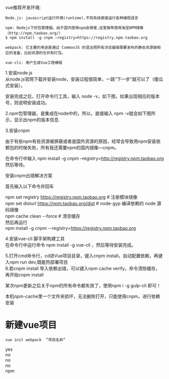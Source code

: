 vue推荐开发环境:  

    Node.js: javascript运行环境(runtime),不同系统直接运行各种编程语言  

    npm: Nodejs下的包管理器。由于国内使用npm会很慢,这里推荐使用淘宝NPM镜像（http://npm.taobao.org/）  
    $ npm install -g cnpm –registry=https://registry.npm.taobao.org  

    webpack: 它主要的用途是通过 CommonJS 的语法把所有浏览器端需要发布的静态资源做相应的准备，比如资源的合并和打包。  

    vue-cli: 用户生成Vue工程模板  

 1.安装node.js  
从node.js官网下载并安装node，安装过程很简单，一路“下一步”就可以了（傻瓜式安装）。

安装完成之后，打开命令行工具，输入 node -v，如下图，如果出现相应的版本号，则说明安装成功。  

 2.npm包管理器，是集成在node中的，所以，直接输入 npm -v就会如下图所示，显示出npm的版本信息.  
 
 3.安装cnpm  

由于有些npm有些资源被屏蔽或者是国外资源的原因，经常会导致用npm安装依赖包的时候失败，所有我还需要npm的国内镜像—cnpm。 

在命令行中输入 npm install -g cnpm –registry=http://registry.npm.taobao.org 然后等待。  
  
安装cnpm出错解决方案  

首先输入以下命令并回车

npm set registry https://registry.npm.taobao.org # 注册模块镜像  
npm set disturl https://npm.taobao.org/dist # node-gyp 编译依赖的 node 源码镜像  
npm cache clean --force # 清空缓存  
然后再运行  
npm install -g cnpm --registry=https://registry.npm.taobao.org  
  
  4.安装vue-cli 脚手架构建工具           
在命令行中运行命令 npm install -g vue-cli ，然后等待安装完成。 

  5.打开cmd命令行，cd进Vue项目目录，键入cnpm install，自动配置依赖，再键入npm run dev,既能热部署项目  
  6.若cnpm install 导入依赖出错，可以键入npm cache verify，命令清除缓存，再开始cnpm install  
  
  某次npm更新之后关于npm的所有命令都失效了，使用npm i -g gulp-cli 即可！  
  
  本机npm-cache里一个文件夹损坏，无法删除打开，只能使用cnpm，进行依赖安装
  
  # 新建vue项目
  ```
  vue init webpack  ”项目名称“
  ```
  yes  
  no  
  no  
  no  
  npm  
